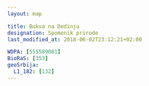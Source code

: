 ```yaml
---
layout: map

title: Bukva na Dedinju
designation: Spomenik prirode
last_modified_at: 2018-06-02T23:12:21+02:00

WDPA: [555589081]
BioRaS: [353]
geoSrbija:
  L1_182: [132]
---
```

